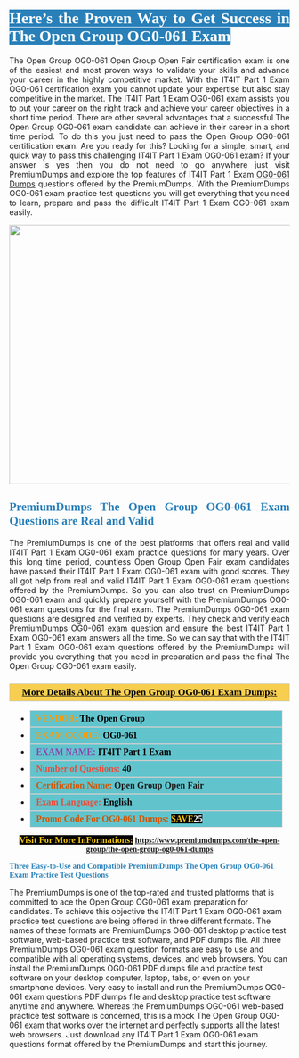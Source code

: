 <h1 style="text-align: justify;"><span style="color:#ffffff;"><span style="font-family:Georgia,serif;"><strong><span style="background-color:#2980b9;">Here’s the Proven Way to Get Success in The Open Group OG0-061 Exam</span></strong></span></span></h1>

<p style="text-align: justify;">The Open Group OG0-061 Open Group Open Fair certification exam is one of the easiest and most proven ways to validate your skills and advance your career in the highly competitive market. With the IT4IT Part 1 Exam OG0-061 certification exam you cannot update your expertise but also stay competitive in the market. The IT4IT Part 1 Exam OG0-061 exam assists you to put your career on the right track and achieve your career objectives in a short time period. There are other several advantages that a successful The Open Group OG0-061 exam candidate can achieve in their career in a short time period. To do this you just need to pass the Open Group OG0-061 certification exam. Are you ready for this? Looking for a simple, smart, and quick way to pass this challenging IT4IT Part 1 Exam OG0-061 exam? If your answer is yes then you do not need to go anywhere just visit PremiumDumps and explore the top features of IT4IT Part 1 Exam <a href="https://www.premiumdumps.com/the-open-group/the-open-group-og0-061-dumps">OG0-061 Dumps</a> questions offered by the PremiumDumps. With the PremiumDumps OG0-061 exam practice test questions you will get everything that you need to learn, prepare and pass the difficult IT4IT Part 1 Exam OG0-061 exam easily.</p>

<p style="text-align: center;"><a href="https://www.premiumdumps.com/the-open-group/the-open-group-og0-061-dumps"><img alt="" src="https://i.imgur.com/KJGzbJ2.jpeg" style="width: 700px; height: 465px;" /></a></p>

<h2 style="text-align: justify;"><span style="color:#2980b9;"><span style="font-family:Georgia,serif;"><strong>PremiumDumps The Open Group OG0-061 Exam Questions are Real and Valid</strong></span></span></h2>

<p style="text-align: justify;">The PremiumDumps is one of the best platforms that offers real and valid IT4IT Part 1 Exam OG0-061 exam practice questions for many years. Over this long time period, countless Open Group Open Fair exam candidates have passed their IT4IT Part 1 Exam OG0-061 exam with good scores. They all got help from real and valid IT4IT Part 1 Exam OG0-061 exam questions offered by the PremiumDumps. So you can also trust on PremiumDumps OG0-061 exam and quickly prepare yourself with the PremiumDumps OG0-061 exam questions for the final exam. The PremiumDumps OG0-061 exam questions are designed and verified by experts. They check and verify each PremiumDumps OG0-061 exam question and ensure the best IT4IT Part 1 Exam OG0-061 exam answers all the time. So we can say that with the IT4IT Part 1 Exam OG0-061 exam questions offered by the PremiumDumps will provide you everything that you need in preparation and pass the final The Open Group OG0-061 exam easily.</p>

<h3 style="background: #f7ce50; border: 1px solid rgb(204, 204, 204); padding: 5px 10px; text-align: center;"><span style="font-family:Georgia,serif;"><u><u><span style="color:#000000;"><span style="font-size:11pt"><span style="line-height:normal"><b><span style="font-size:13.0pt"><span cambria="">More Details About The Open Group OG0-061 Exam Dumps:</span></span></b></span></span></span></u></u></span></h3>

<ul>
	<li style="margin:0cm 10pt">
	<div style="background:#61c4cd; border: 1px solid rgb(204, 204, 204); padding: 5px 10px; text-align: justify;"><span style="font-family:Georgia,serif;"><span style="font-size:11pt"><span style="line-height:normal"><b><span style="font-size:12.0pt"><span new="" roman="" times=""><span style="color:#f39c12;">VENDOR:</span> <span style="color:#000000;">The Open Group</span></span></span></b></span></span></span></div>
	</li>
	<li style="margin:0cm 10pt">
	<div style="background: #61c4cd; border: 1px solid rgb(204, 204, 204); padding: 5px 10px; text-align: justify;"><span style="font-family:Georgia,serif;"><span style="font-size:11pt"><span style="line-height:normal"><b><span style="font-size:12.0pt"><span new="" roman="" times=""><span style="color:#f39c12;">EXAM CCODE:</span> <span style="color:#000000;">OG0-061</span></span></span></b></span></span></span></div>
	</li>
	<li style="margin:0cm 10pt">
	<div style="background: #61c4cd; border: 1px solid rgb(204, 204, 204); padding: 5px 10px; text-align: justify;"><span style="font-family:Georgia,serif;"><span style="font-size:11pt"><span style="line-height:normal"><b><span style="font-size:12.0pt"><span new="" roman="" times=""><span style="color:#8e44ad;">EXAM NAME:</span> <span style="color:#000000;">IT4IT Part 1 Exam</span></span></span></b></span></span></span></div>
	</li>
	<li style="margin:0cm 10pt">
	<div style="background: #61c4cd; border: 1px solid rgb(204, 204, 204); padding: 5px 10px;"><span style="font-family:Georgia,serif;"><span style="font-size:11pt"><span style="line-height:normal"><b><span style="font-size:12.0pt"><span new="" roman="" times=""><span style="color:#e74c3c;">Number of Questions:</span><span style="color:#000000;"><span style="color:#f1c40f;"> </span>40</span></span></span></b></span></span></span></div>
	</li>
	<li style="margin:0cm 10pt">
	<div style="background: #61c4cd; border: 1px solid rgb(204, 204, 204); padding: 5px 10px; text-align: justify;"><span style="font-family:Georgia,serif;"><span style="font-size:11pt"><span style="line-height:normal"><b><span style="font-size:12.0pt"><span new="" roman="" times=""><span style="color:#d35400;">Certification Name:</span> Open Group Open Fair</span></span></b></span></span></span></div>
	</li>
	<li style="margin:0cm 10pt">
	<div style="background: #61c4cd; border: 1px solid rgb(204, 204, 204); padding: 5px 10px; text-align: justify;"><span style="font-family:Georgia,serif;"><span style="font-size:11pt"><span style="line-height:normal"><b><span style="font-size:12.0pt"><span new="" roman="" times=""><span style="color:#e74c3c;">Exam Language:</span> <span style="color:#000000;">English</span></span></span></b></span></span></span></div>
	</li>
	<li style="margin:0cm 10pt">
	<div style="background: #61c4cd; border: 1px solid rgb(204, 204, 204); padding: 5px 10px;"><span style="font-family:Georgia,serif;"><span style="font-size:11pt"><span style="line-height:normal"><b><span style="font-size:12.0pt"><span new="" roman="" times=""><span style="color:#d35400;">Promo Code For OG0-061 Dumps:</span><span style="color:#f1c40f;"> <span style="background-color:#000000;">SAVE</span></span><span style="color:#ffffff;"><span style="background-color:#000000;">25</span></span></span></span></b></span></span></span></div>
	</li>
</ul>

<p style="text-align: center;"><span style="font-family:Georgia,serif;"><strong><span style="font-size:16px;"><span style="color:#f1c40f;"><span style="background-color:#000000;">Visit For More InFormations:</span></span></span> <a href="https://www.premiumdumps.com/the-open-group/the-open-group-og0-061-dumps">https://www.premiumdumps.com/the-open-group/the-open-group-og0-061-dumps</a></strong></span></p>

<p><span style="color:#2980b9;"><span style="font-family:Georgia,serif;"><strong><strong><strong>Three Easy-to-Use and Compatible PremiumDumps The Open Group OG0-061 Exam Practice Test Questions</strong></strong></strong></span></span></p>

<p>The PremiumDumps is one of the top-rated and trusted platforms that is committed to ace the Open Group OG0-061 exam preparation for candidates. To achieve this objective the IT4IT Part 1 Exam OG0-061 exam practice test questions are being offered in three different formats. The names of these formats are PremiumDumps OG0-061 desktop practice test software, web-based practice test software, and PDF dumps file. All three PremiumDumps OG0-061 exam question formats are easy to use and compatible with all operating systems, devices, and web browsers. You can install the PremiumDumps OG0-061 PDF dumps file and practice test software on your desktop computer, laptop, tabs, or even on your smartphone devices. Very easy to install and run the PremiumDumps OG0-061 exam questions PDF dumps file and desktop practice test software anytime and anywhere. Whereas the PremiumDumps OG0-061 web-based practice test software is concerned, this is a mock The Open Group OG0-061 exam that works over the internet and perfectly supports all the latest web browsers. Just download any IT4IT Part 1 Exam OG0-061 exam questions format offered by the PremiumDumps and start this journey.</p>
